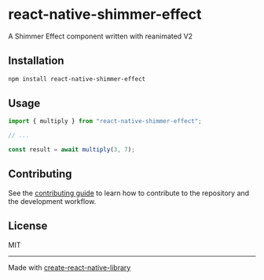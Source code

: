 # react-native-shimmer-effect
A Shimmer Effect component written with reanimated V2
## Installation

```sh
npm install react-native-shimmer-effect
```

## Usage

```js
import { multiply } from "react-native-shimmer-effect";

// ...

const result = await multiply(3, 7);
```

## Contributing

See the [contributing guide](CONTRIBUTING.md) to learn how to contribute to the repository and the development workflow.

## License

MIT

---

Made with [create-react-native-library](https://github.com/callstack/react-native-builder-bob)
